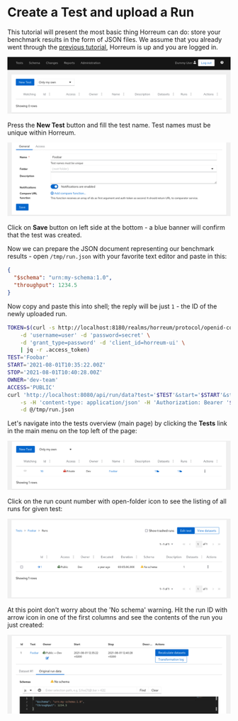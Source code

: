 # Create a Test and upload a Run

This tutorial will present the most basic thing Horreum can do: store your benchmark results in the form of JSON files. We assume that you already went through the [previous tutorial](start.html), Horreum is up and you are logged in.

<div class="screenshot"><img src="/assets/images/create_test/01_logged_in.png"></div>

Press the **New Test** button and fill the test name. Test names must be unique within Horreum.

<div class="screenshot"><img src="/assets/images/create_test/02_new_test.png" /></div>

Click on **Save** button on left side at the bottom - a blue banner will confirm that the test was created.

Now we can prepare the JSON document representing our benchmark results - open `/tmp/run.json` with your favorite text editor and paste in this:

```json
{
  "$schema": "urn:my-schema:1.0",
  "throughput": 1234.5
}
```

Now copy and paste this into shell; the reply will be just `1` - the ID of the newly uploaded run.

```bash
TOKEN=$(curl -s http://localhost:8180/realms/horreum/protocol/openid-connect/token \
    -d 'username=user' -d 'password=secret' \
    -d 'grant_type=password' -d 'client_id=horreum-ui' \
    | jq -r .access_token)
TEST='Foobar'
START='2021-08-01T10:35:22.00Z'
STOP='2021-08-01T10:40:28.00Z'
OWNER='dev-team'
ACCESS='PUBLIC'
curl 'http://localhost:8080/api/run/data?test='$TEST'&start='$START'&stop='$STOP'&owner='$OWNER'&access='$ACCESS \
    -s -H 'content-type: application/json' -H 'Authorization: Bearer '$TOKEN \
    -d @/tmp/run.json
```

Let's navigate into the tests overview (main page) by clicking the **Tests** link in the main menu on the top left of the page:

<div class="screenshot"><img src="/assets/images/upload/00_tests.png" /></div>

Click on the run count number with open-folder icon to see the listing of all runs for given test:

<div class="screenshot"><img src="/assets/images/upload/01_runs.png" /></div>

At this point don't worry about the 'No schema' warning. Hit the run ID with arrow icon in one of the first columns and see the contents of the run you just created:

<div class="screenshot"><img src="/assets/images/tutorial/uploaded_run.png" /></div>
